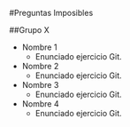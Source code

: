 #Preguntas Imposibles

##Grupo X
* Nombre 1
	- Enunciado ejercicio Git.
* Nombre 2
	- Enunciado ejercicio Git.
* Nombre 3
	- Enunciado ejercicio Git.
* Nombre 4
	- Enunciado ejercicio Git.